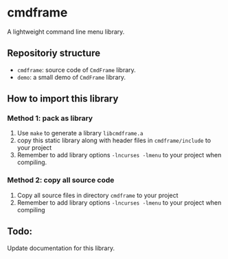 # cmdframe
A lightweight command line menu library.

## Repositoriy structure
+ `cmdframe`: source code of `CmdFrame` library.
+ `demo`: a small demo of `CmdFrame` library.

## How to import this library
### Method 1: pack as library
1. Use `make` to generate a library `libcmdframe.a`
2. copy this static library along with header files in `cmdframe/include` to your project
3. Remember to add library options `-lncurses -lmenu` to your project when compiling.

### Method 2: copy all source code
1. Copy all source files in directory `cmdframe` to your project
2. Remember to add library options `-lncurses -lmenu` to your project when compiling

## Todo:
Update documentation for this library.